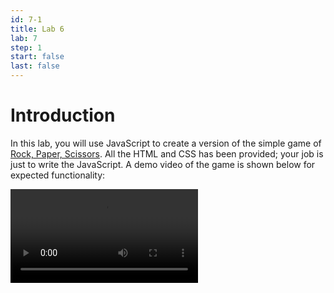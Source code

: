 ```yaml
---
id: 7-1
title: Lab 6
lab: 7
step: 1
start: false
last: false
---
```


# Introduction

In this lab, you will use JavaScript to create a version of the simple game of [Rock, Paper, Scissors](https://en.wikipedia.org/wiki/Rock%E2%80%93paper%E2%80%93scissors). All the HTML and CSS has been provided; your job is just to write the JavaScript. A demo video of the game is shown below for expected functionality:

<video src="/lab7/demo.mov" autoplay="autoplay" mute="mute" loop="loop" style="max-width:100%;"></video>
